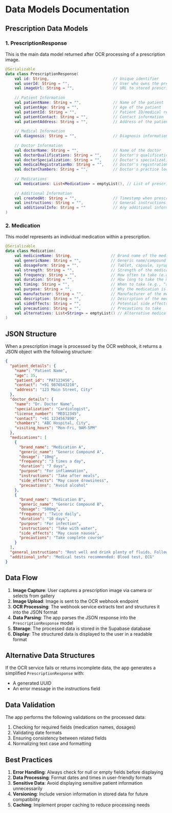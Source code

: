# Data Models Documentation

## Prescription Data Models

### 1. PrescriptionResponse

This is the main data model returned after OCR processing of a prescription image.

```kotlin
@Serializable
data class PrescriptionResponse(
    val id: String,                            // Unique identifier
    val userId: String = "",                   // User who owns the prescription
    val imageUrl: String = "",                 // URL to stored prescription image
    
    // Patient Information
    val patientName: String = "",              // Name of the patient
    val patientAge: String = "",               // Age of the patient
    val patientId: String = "",                // Patient ID/medical record number
    val patientContact: String = "",           // Contact information
    val patientAddress: String = "",           // Address of the patient
    
    // Medical Information
    val diagnosis: String = "",                // Diagnosis information
    
    // Doctor Information
    val doctorName: String = "",               // Name of the doctor
    val doctorQualifications: String = "",     // Doctor's qualifications
    val doctorSpecialization: String = "",     // Doctor's specialization
    val medicalRegistrationNo: String = "",    // Doctor's registration number
    val doctorChambers: String = "",           // Doctor's practice location
    
    // Medications
    val medications: List<Medication> = emptyList(), // List of prescribed medications
    
    // Additional Information
    val createdAt: String = "",                // Timestamp when prescription was processed
    val instructions: String = "",             // General instructions
    val additionalInfo: String = ""            // Any additional information
)
```

### 2. Medication

This model represents an individual medication within a prescription.

```kotlin
@Serializable
data class Medication(
    val medicineName: String,                 // Brand name of the medication
    val genericName: String = "",             // Generic name/compound
    val dosageForm: String = "",              // Tablet, capsule, syrup, etc.
    val strength: String = "",                // Strength of the medication
    val frequency: String = "",               // How often to take (e.g., "3 times a day")
    val duration: String = "",                // How long to take the medication
    val timing: String = "",                  // When to take (e.g., "after meals")
    val purpose: String = "",                 // Why the medication is prescribed
    val manufacturer: String = "",            // Manufacturer of the medication
    val description: String = "",             // Description of the medication
    val sideEffects: String = "",             // Potential side effects
    val precautions: String = "",             // Precautions to take
    val alternatives: List<String> = emptyList() // Alternative medications
)
```

## JSON Structure

When a prescription image is processed by the OCR webhook, it returns a JSON object with the following structure:

```json
{
  "patient_details": {
    "name": "Patient Name",
    "age": 35,
    "patient_id": "PAT123456",
    "contact": "+91 9876543210",
    "address": "123 Main Street, City"
  },
  "doctor_details": {
    "name": "Dr. Doctor Name",
    "specialization": "Cardiologist",
    "license_number": "MED12345",
    "contact": "+91 1234567890",
    "chambers": "ABC Hospital, City",
    "visiting_hours": "Mon-Fri, 9AM-5PM"
  },
  "medications": [
    {
      "brand_name": "Medication A",
      "generic_name": "Generic Compound A",
      "dosage": "10mg",
      "frequency": "3 times a day",
      "duration": "7 days",
      "purpose": "For inflammation",
      "instructions": "Take after meals",
      "side_effects": "May cause drowsiness",
      "precautions": "Avoid alcohol"
    },
    {
      "brand_name": "Medication B",
      "generic_name": "Generic Compound B",
      "dosage": "500mg",
      "frequency": "Twice daily",
      "duration": "10 days",
      "purpose": "For infection",
      "instructions": "Take with water",
      "side_effects": "May cause nausea",
      "precautions": "Take complete course"
    }
  ],
  "general_instructions": "Rest well and drink plenty of fluids. Follow up after 10 days.",
  "additional_info": "Medical tests recommended: Blood test, ECG"
}
```

## Data Flow

1. **Image Capture**: User captures a prescription image via camera or selects from gallery
2. **Image Upload**: Image is sent to the OCR webhook endpoint
3. **OCR Processing**: The webhook service extracts text and structures it into the JSON format
4. **Data Parsing**: The app parses the JSON response into the `PrescriptionResponse` model
5. **Storage**: The processed data is stored in the Supabase database
6. **Display**: The structured data is displayed to the user in a readable format

## Alternative Data Structures

If the OCR service fails or returns incomplete data, the app generates a simplified `PrescriptionResponse` with:
- A generated UUID
- An error message in the instructions field

## Data Validation

The app performs the following validations on the processed data:
1. Checking for required fields (medication names, dosages)
2. Validating date formats
3. Ensuring consistency between related fields
4. Normalizing text case and formatting

## Best Practices

1. **Error Handling**: Always check for null or empty fields before displaying
2. **Data Processing**: Format dates and times in user-friendly formats
3. **Sensitive Data**: Avoid displaying sensitive patient information unnecessarily
4. **Versioning**: Include version information in stored data for future compatibility
5. **Caching**: Implement proper caching to reduce processing needs 